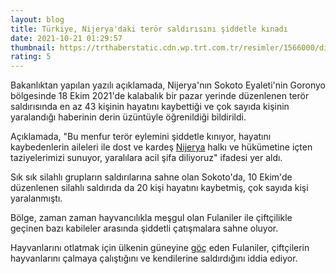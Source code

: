 ```yaml
--- 
layout: blog
title: Türkiye, Nijerya'daki terör saldırısını şiddetle kınadı
date: 2021-10-21 01:29:57
thumbnail: https://trthaberstatic.cdn.wp.trt.com.tr/resimler/1566000/disisleri-bakanligi-1567492.jpg
rating: 5
---
```

<p>
	Bakanlıktan yapılan yazılı açıklamada, Nijerya'nın Sokoto Eyaleti'nin Goronyo bölgesinde 18 Ekim 2021'de kalabalık bir pazar yerinde düzenlenen terör saldırısında en az 43 kişinin hayatını kaybettiği ve çok sayıda kişinin yaralandığı haberinin derin üzüntüyle öğrenildiği bildirildi.</p>
<p>
	Açıklamada, "Bu menfur terör eylemini şiddetle kınıyor, hayatını kaybedenlerin aileleri ile dost ve kardeş <a href="https://www.trthaber.com/etiket/nijerya/" target="_blank">Nijerya</a> halkı ve hükümetine içten taziyelerimizi sunuyor, yaralılara acil şifa diliyoruz" ifadesi yer aldı.</p>
<p>
	Sık sık silahlı grupların saldırılarına sahne olan Sokoto'da, 10 Ekim'de düzenlenen silahlı saldırıda da 20 kişi hayatını kaybetmiş, çok sayıda kişi yaralanmıştı.</p>
<p>
	Bölge, zaman zaman hayvancılıkla meşgul olan Fulaniler ile çiftçilikle geçinen bazı kabileler arasında şiddetli çatışmalara sahne oluyor.</p>
<p>
	Hayvanlarını otlatmak için ülkenin güneyine <a href="https://www.trthaber.com/etiket/goc/" target="_blank">göç</a> eden Fulaniler, çiftçilerin hayvanlarını çalmaya çalıştığını ve kendilerine saldırdığını iddia ediyor.</p>
